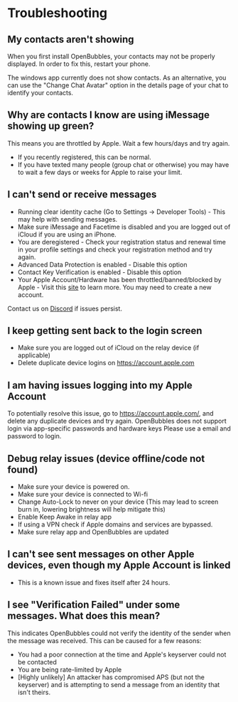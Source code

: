 # Troubleshooting

## My contacts aren't showing
When you first install OpenBubbles, your contacts may not be properly displayed. In order to fix this, restart your phone.

The windows app currently does not show contacts. As an alternative, you can use the "Change Chat Avatar" option in the details page of your chat to identify your contacts.


## Why are contacts I know are using iMessage showing up green?

This means you are throttled by Apple. Wait a few hours/days and try again.
* If you recently registered, this can be normal.
* If you have texted many people (group chat or otherwise) you may have to wait a few days or weeks for Apple to raise your limit.


## I can't send or receive messages

* Running clear identity cache (Go to Settings -> Developer Tools) - This may help with sending messages.
* Make sure iMessage and Facetime is disabled and you are logged out of iCloud if you are using an iPhone.
* You are deregistered - Check your registration status and renewal time in your profile settings and check your registration method and try again.
* Advanced Data Protection is enabled - Disable this option
* Contact Key Verification is enabled - Disable this option
* Your Apple Account/Hardware has been throttled/banned/blocked by Apple - Visit this [site](https://rentry.org/applebans) to learn more. You may need to create a new account.

Contact us on [Discord](https://discord.gg/98fWS4AQqN) if issues persist.

## I keep getting sent back to the login screen
* Make sure you are logged out of iCloud on the relay device (if applicable)
* Delete duplicate device logins on https://account.apple.com

## I am having issues logging into my Apple Account
To potentially resolve this issue, go to https://account.apple.com/, and delete any duplicate devices and try again. 
OpenBubbles does not support login via app-specific passwords and hardware keys 
Please use a email and password to login.

## Debug relay issues (device offline/code not found)
* Make sure your device is powered on.
* Make sure your device is connected to Wi-fi
* Change Auto-Lock to never on your device (This may lead to screen burn in, lowering brightness will help mitigate this)
* Enable Keep Awake in relay app
* If using a VPN check if Apple domains and services are bypassed.
* Make sure relay app and OpenBubbles are updated

## I can't see sent messages on other Apple devices, even though my Apple Account is linked
* This is a known issue and fixes itself after 24 hours.

## I see "Verification Failed" under some messages. What does this mean?
This indicates OpenBubbles could not verify the identity of the sender when the message was received. This can be caused for a few reasons:
* You had a poor connection at the time and Apple's keyserver could not be contacted
* You are being rate-limited by Apple
* \[Highly unlikely\] An attacker has compromised APS (but not the keyserver) and is attempting to send a message from an identity that isn't theirs.





